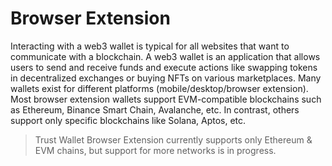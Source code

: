 # Browser Extension

Interacting with a web3 wallet is typical for all websites that want to communicate with a blockchain. A web3 wallet is an application that allows users to send and receive funds and execute actions like swapping tokens in decentralized exchanges or buying NFTs on various marketplaces. Many wallets exist for different platforms (mobile/desktop/browser extension). Most browser extension wallets support EVM-compatible blockchains such as Ethereum, Binance Smart Chain, Avalanche, etc. In contrast, others support only specific blockchains like Solana, Aptos, etc.

> Trust Wallet Browser Extension currently supports only Ethereum & EVM chains, but support for more networks is in progress.
